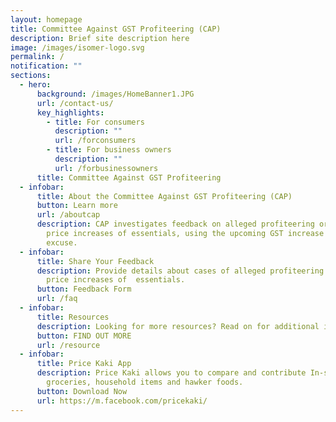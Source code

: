 ```yaml
---
layout: homepage
title: Committee Against GST Profiteering (CAP)
description: Brief site description here
image: /images/isomer-logo.svg
permalink: /
notification: ""
sections:
  - hero:
      background: /images/HomeBanner1.JPG
      url: /contact-us/
      key_highlights:
        - title: For consumers
          description: ""
          url: /forconsumers
        - title: For business owners
          description: ""
          url: /forbusinessowners
      title: Committee Against GST Profiteering
  - infobar:
      title: About the Committee Against GST Profiteering (CAP)
      button: Learn more
      url: /aboutcap
      description: CAP investigates feedback on alleged profiteering or unjustified
        price increases of essentials, using the upcoming GST increase as an
        excuse.
  - infobar:
      title: Share Your Feedback
      description: Provide details about cases of alleged profiteering or unjustified
        price increases of  essentials.
      button: Feedback Form
      url: /faq
  - infobar:
      title: Resources
      description: Looking for more resources? Read on for additional information.
      button: FIND OUT MORE
      url: /resource
  - infobar:
      title: Price Kaki App
      description: Price Kaki allows you to compare and contribute In-store prices of
        groceries, household items and hawker foods.
      button: Download Now
      url: https://m.facebook.com/pricekaki/
---
```

